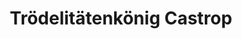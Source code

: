 ---
title: "Trödelitätenkönig Castrop"
url: /castrop-rauxel/troedelitaetenkoenig-castrop/
shop: Antiquitäten
---